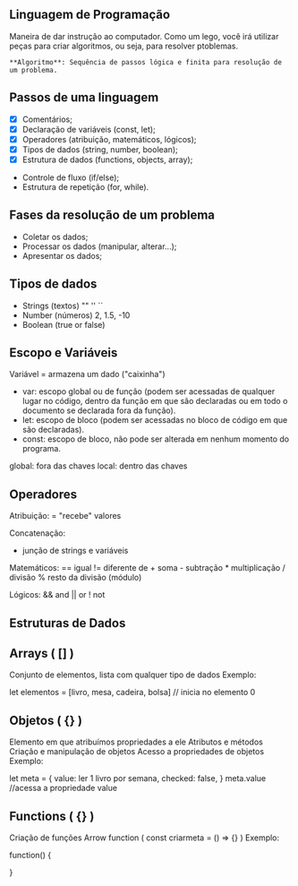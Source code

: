 ## Linguagem de Programação

Maneira de dar instrução ao computador.
Como um lego, você irá utilizar peças para criar algoritmos, ou seja, para resolver ptoblemas.

    **Algoritmo**: Sequência de passos lógica e finita para resolução de um problema.

## Passos de  uma linguagem

- [x] Comentários;
- [x] Declaração de variáveis (const, let);
- [x] Operadores (atribuição, matemáticos, lógicos);
- [x] Tipos de dados (string, number, boolean);
- [x] Estrutura de dados (functions, objects, array);
- Controle de fluxo (if/else);
- Estrutura de repetição (for, while).

## Fases da resolução de um problema

- Coletar os dados;
- Processar os dados (manipular, alterar...);
- Apresentar os dados;

## Tipos de dados

- Strings (textos) "" '' ``
- Number (números) 2, 1.5, -10
- Boolean (true or false)

## Escopo e Variáveis

Variável = armazena um dado ("caixinha")

- var: escopo global ou de função (podem ser acessadas de qualquer lugar no código, dentro da função em que são declaradas ou em todo o documento se declarada fora da função).
- let: escopo de bloco (podem ser acessadas no bloco de código em que são declaradas).
- const: escopo de bloco, não pode ser alterada em nenhum momento do programa.

global: fora das chaves
local: dentro das chaves

## Operadores 

Atribuição:
= "recebe" valores

Concatenação: 
+ junção de strings e variáveis

Matemáticos:
    == igual
    != diferente de
    + soma
    - subtração
    * multiplicação
    / divisão
    % resto da divisão (módulo)

Lógicos:
    && and
    || or
    ! not

## Estruturas de Dados

 ## Arrays ( [] )
 Conjunto de elementos, lista com qualquer tipo de dados
 Exemplo:
 
 let elementos = [livro, mesa, cadeira, bolsa]
  // inicia no elemento 0

 ## Objetos ( {} )
 Elemento em que atribuímos propriedades a ele
 Atributos e métodos
 Criação e manipulação de objetos
 Acesso a propriedades de objetos
 Exemplo:

 let meta = {
    value: ler 1 livro por semana,
    checked: false,
}
    meta.value
    //acessa a propriedade value

 ## Functions ( {} )
 Criação de funções
 Arrow function ( const criarmeta = () => {} )
 Exemplo:

 function() {

 }